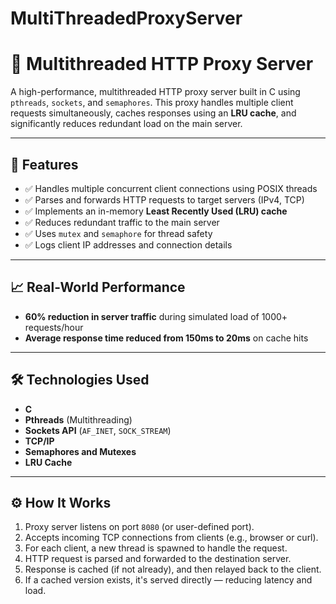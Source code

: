 ﻿# MultiThreadedProxyServer

 # 🧠 Multithreaded HTTP Proxy Server

A high-performance, multithreaded HTTP proxy server built in C using `pthreads`, `sockets`, and `semaphores`. This proxy handles multiple client requests simultaneously, caches responses using an **LRU cache**, and significantly reduces redundant load on the main server.

---

## 🚀 Features

- ✅ Handles multiple concurrent client connections using POSIX threads
- ✅ Parses and forwards HTTP requests to target servers (IPv4, TCP)
- ✅ Implements an in-memory **Least Recently Used (LRU) cache**
- ✅ Reduces redundant traffic to the main server
- ✅ Uses `mutex` and `semaphore` for thread safety
- ✅ Logs client IP addresses and connection details

---

## 📈 Real-World Performance

- **60% reduction in server traffic** during simulated load of 1000+ requests/hour
- **Average response time reduced from 150ms to 20ms** on cache hits

---

## 🛠️ Technologies Used

- **C**
- **Pthreads** (Multithreading)
- **Sockets API** (`AF_INET`, `SOCK_STREAM`)
- **TCP/IP**
- **Semaphores and Mutexes**
- **LRU Cache**

---

## ⚙️ How It Works

1. Proxy server listens on port `8080` (or user-defined port).
2. Accepts incoming TCP connections from clients (e.g., browser or curl).
3. For each client, a new thread is spawned to handle the request.
4. HTTP request is parsed and forwarded to the destination server.
5. Response is cached (if not already), and then relayed back to the client.
6. If a cached version exists, it's served directly — reducing latency and load.



